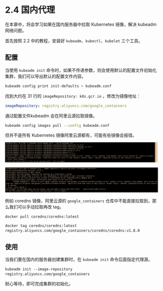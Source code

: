 # 2.4 国内代理

在本章中，将会学习如果在国内服务器中拉取 Kubernetes 镜像，解决 kubeadm 网络问题。

首先按照 2.2 中的教程，安装好 `kubeadm`、`kubectl`、`kubelet` 三个工具。

## 配置

当使用 `kubeadm init` 命令时，如果不传递参数，则会使用默认的配置文件初始化集群，我们可以导出默认的配置文件内容。

```bash
kubeadm config print init-defaults > kubeadm.conf
```

找到大约在 31 行的 `imageRepository: k8s.gcr.io` ，修改为镜像地址：

```yaml
imageRepository: registry.aliyuncs.com/google_containers
```

通过配置文件kubeadm 会在阿里云源拉取镜像。

```bash
kubeadm config images pull --config kubeadm.conf
```

但并不是所有 Kubernetes 镜像阿里云源都有，可能有些镜像会报错。

![阿里云3](./images/阿里云3.png)

![阿里云4](./images/阿里云4.png)

例如 coredns 镜像，阿里云源的 `google_containers` 仓库中不能直接拉取到，那么我们可以手动拉取再改 tag。

```
docker pull coredns/coredns:latest
```

```
docker tag coredns/coredns:latest registry.aliyuncs.com/google_containers/coredns/coredns:v1.8.0
```

## 使用

当我们要在国内的服务器创建集群时，在 `kubeadm init` 命令后面指定代理源。

```
kubeadm init --image-repository registry.aliyuncs.com/google_containers
```

耐心等待，即可完成集群的初始化。
